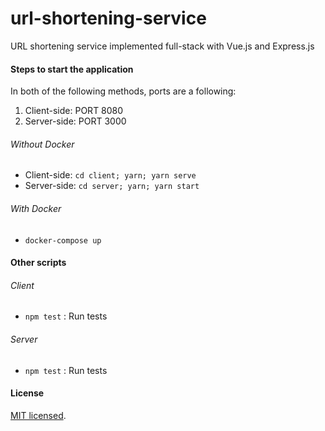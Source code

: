 # url-shortening-service
URL shortening service implemented full-stack with Vue.js and Express.js

#### Steps to start the application

In both of the following methods, ports are a following:
  1. Client-side: PORT 8080
  2. Server-side: PORT 3000
  
###### Without Docker

  * Client-side: `cd client; yarn; yarn serve`
  * Server-side: `cd server; yarn; yarn start`

###### With Docker
  * `docker-compose up`

#### Other scripts

###### Client
* `npm test` : Run tests
###### Server
* `npm test` : Run tests

#### License

[MIT licensed](./LICENSE).
